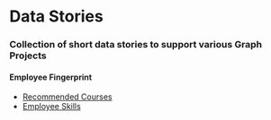 # Data Stories

### Collection of short data stories to support various Graph Projects

#### Employee Fingerprint
- [Recommended Courses](https://github.com/EnglishSid/DPFCourses/blob/master/README.md)
- [Employee Skills](https://github.com/EnglishSid/DFPSkills/blob/master/README.md)
